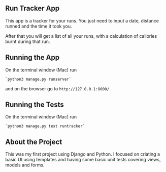 
## Run Tracker App

This app is a tracker for your runs. You just need to input a date, distance runned and the time it took you.

After that you will get a list of all your runs, with a calculation of callories burnt during that run.

## Running the App

On the terminal window (Mac) run

    `python3 manage.py runserver`

and on the browser go to `http://127.0.0.1:8000/`

## Running the Tests

On the terminal window (Mac) run

    `python3 manage.py test runtracker`

## About the Project

This was my first project using Django and Python. I focused on criating a basic UI using templates and having some basic unit tests covering views, models and forms.